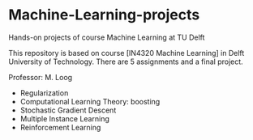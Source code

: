 # Machine-Learning-projects
Hands-on projects of course Machine Learning at TU Delft

This repository is based on course [IN4320 Machine Learning] in Delft University of Technology. There are 5 assignments and a final project. 

Professor: M. Loog

- Regularization
- Computational Learning Theory: boosting
- Stochastic Gradient Descent
- Multiple Instance Learning 
- Reinforcement Learning
